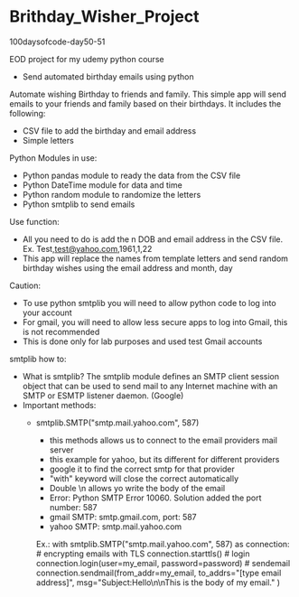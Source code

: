 # Brithday_Wisher_Project
100daysofcode-day50-51

EOD project for my udemy python course
- Send automated birthday emails using python

Automate wishing Birthday to friends and family. This simple app will send emails to your friends and family based on their birthdays.
It includes the following:
- CSV file to add the birthday and email address
- Simple letters

Python Modules in use:
- Python pandas module to ready the data from the CSV file
- Python DateTime module for data and time
- Python random module to randomize the letters
- Python smtplib to send emails

Use function:
- All you need to do is add the n DOB and email address in the CSV file.
  Ex. Test,test@yahoo.com,1961,1,22
 - This app will replace the names from template letters and send random birthday wishes using the email address and month, day
 
 
 Caution:
  - To use python smtplib you will need to allow python code to log into your account
  - For gmail, you will need to allow less secure apps to log into Gmail, this is not recommended
  - This is done only for lab purposes and used test Gmail accounts
 
 smtplib how to:
 - What is smtplib?
    The smtplib module defines an SMTP client session object that can be used to send mail to any Internet machine with an SMTP or ESMTP listener daemon. (Google)
 - Important methods:
    - smtplib.SMTP("smtp.mail.yahoo.com", 587)
        - this methods allows us to connect to the email providers mail server
        - this example for yahoo, but its different for different providers
        - google it to find the correct smtp for that provider
        - "with" keyword will close the correct automatically
        - Double \n allows yo write the body of the email
        - Error: Python SMTP Error 10060. Solution added the port number: 587
        - gmail SMTP: smtp.gmail.com, port: 587
        - yahoo SMTP: smtp.mail.yahoo.com
        
        Ex.:
            with smtplib.SMTP("smtp.mail.yahoo.com", 587) as connection:
            # encrypting emails with TLS
              connection.starttls()
             # login
              connection.login(user=my_email, password=password)
             # sendemail
              connection.sendmail(from_addr=my_email,
                        to_addrs="[type email address]",
                        msg="Subject:Hello\n\nThis is the body of my email."
                        )
